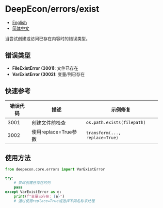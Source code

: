 # DeepEcon/errors/exist

- [English](README.md)
- [简体中文](README.zh-CN.md)

当尝试创建或访问已存在内容时的错误类型。

## 错误类型

- **FileExistError (3001)**: 文件已存在
- **VarExistError (3002)**: 变量/列已存在

## 快速参考

| 错误代码 | 描述 | 示例修复 |
|----------|------|----------|
| 3001 | 创建文件前检查 | `os.path.exists(filepath)` |
| 3002 | 使用replace=True参数 | `transform(..., replace=True)` |

## 使用方法

```python
from deepecon.core.errors import VarExistError

try:
    # 尝试创建已存在的列
    pass
except VarExistError as e:
    print(f"变量已存在: {e}")
    # 通过使用replace=True或选择不同名称来处理
```